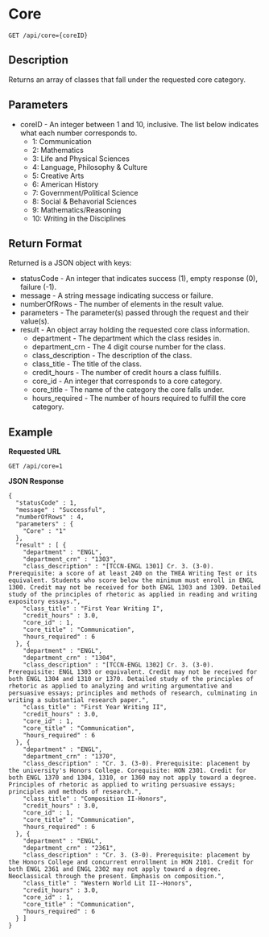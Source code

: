 # Core 

```
GET /api/core={coreID}
```
## Description
Returns an array of classes that fall under the requested core category.

## Parameters
* coreID - An integer between 1 and 10, inclusive. The list below indicates what each number corresponds to.
  * 1: Communication
  * 2: Mathematics
  * 3: Life and Physical Sciences
  * 4: Language, Philosophy & Culture
  * 5: Creative Arts
  * 6: American History
  * 7: Government/Political Science
  * 8: Social & Behavorial Sciences
  * 9: Mathematics/Reasoning
  * 10: Writing in the Disciplines

## Return Format
Returned is a JSON object with keys: 
* statusCode - An integer that indicates success (1), empty response (0), failure (-1).
* message - A string message indicating success or failure.
* numberOfRows - The number of elements in the result value.
* parameters - The parameter(s) passed through the request and their value(s).
* result - An object array holding the requested core class information.
  * department - The department which the class resides in.
  * department_crn - The 4 digit course number for the class.
  * class_description - The description of the class.
  * class_title - The title of the class.
  * credit_hours - The number of credit hours a class fulfills.
  * core_id - An integer that corresponds to a core category.
  * core_title - The name of the category the core falls under.
  * hours_required - The number of hours required to fulfill the core category.

## Example

**Requested URL**

```GET /api/core=1```

**JSON Response**
```
{
  "statusCode" : 1,
  "message" : "Successful",
  "numberOfRows" : 4,
  "parameters" : {
    "Core" : "1"
  },
  "result" : [ {
    "department" : "ENGL",
    "department_crn" : "1303",
    "class_description" : "[TCCN-ENGL 1301] Cr. 3. (3-0). Prerequisite: a score of at least 240 on the THEA Writing Test or its equivalent. Students who score below the minimum must enroll in ENGL 1300. Credit may not be received for both ENGL 1303 and 1309. Detailed study of the principles of rhetoric as applied in reading and writing expository essays.",
    "class_title" : "First Year Writing I",
    "credit_hours" : 3.0,
    "core_id" : 1,
    "core_title" : "Communication",
    "hours_required" : 6
  }, {
    "department" : "ENGL",
    "department_crn" : "1304",
    "class_description" : "[TCCN-ENGL 1302] Cr. 3. (3-0). Prerequisite: ENGL 1303 or equivalent. Credit may not be received for both ENGL 1304 and 1310 or 1370. Detailed study of the principles of rhetoric as applied to analyzing and writing argumentative and persuasive essays; principles and methods of research, culminating in writing a substantial research paper.",
    "class_title" : "First Year Writing II",
    "credit_hours" : 3.0,
    "core_id" : 1,
    "core_title" : "Communication",
    "hours_required" : 6
  }, {
    "department" : "ENGL",
    "department_crn" : "1370",
    "class_description" : "Cr. 3. (3-0). Prerequisite: placement by the university's Honors College. Corequisite: HON 2301. Credit for both ENGL 1370 and 1304, 1310, or 1360 may not apply toward a degree. Principles of rhetoric as applied to writing persuasive essays; principles and methods of research.",
    "class_title" : "Composition II-Honors",
    "credit_hours" : 3.0,
    "core_id" : 1,
    "core_title" : "Communication",
    "hours_required" : 6
  }, {
    "department" : "ENGL",
    "department_crn" : "2361",
    "class_description" : "Cr. 3. (3-0). Prerequisite: placement by the Honors College and concurrent enrollment in HON 2101. Credit for both ENGL 2361 and ENGL 2302 may not apply toward a degree. Neoclassical through the present. Emphasis on composition.",
    "class_title" : "Western World Lit II--Honors",
    "credit_hours" : 3.0,
    "core_id" : 1,
    "core_title" : "Communication",
    "hours_required" : 6
  } ]
} 
```
